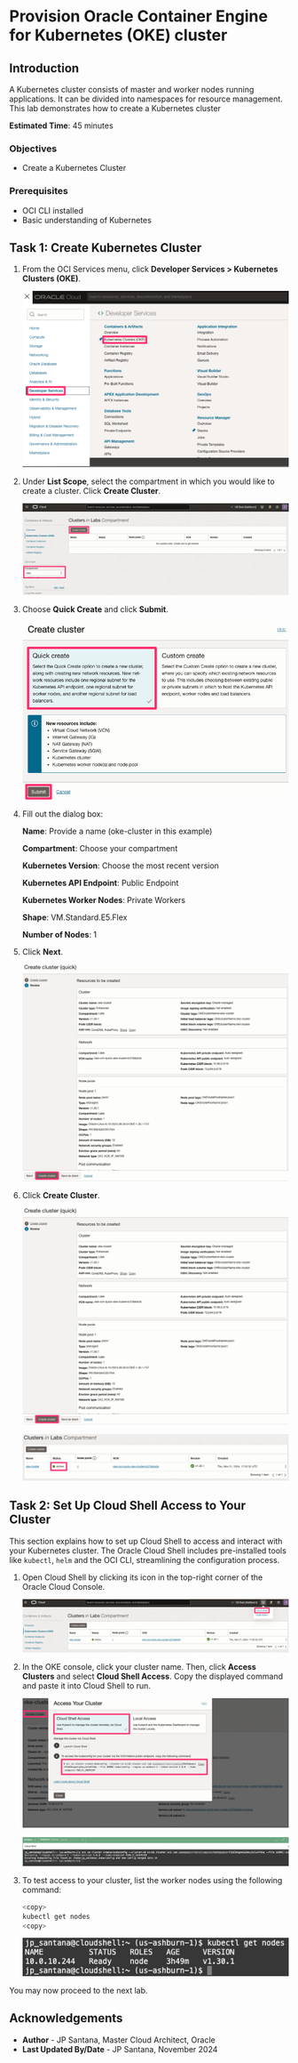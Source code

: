 # Provision Oracle Container Engine for Kubernetes (OKE) cluster

## Introduction

A Kubernetes cluster consists of master and worker nodes running applications. It can be divided into namespaces for resource management. This lab demonstrates how to create a Kubernetes cluster

**Estimated Time**: 45 minutes

### Objectives

- Create a Kubernetes Cluster

### Prerequisites

- OCI CLI installed
- Basic understanding of Kubernetes

## Task 1: Create Kubernetes Cluster

1. From the OCI Services menu, click **Developer Services > Kubernetes Clusters (OKE)**.

	![Access to OKE](images/sample1.png)

2. Under **List Scope**, select the compartment in which you would like to create a cluster. Click **Create Cluster**.

	![Choose OKE compartment and create cluster](images/sample2.png)

3. Choose **Quick Create** and click **Submit**.

	![Quick Create cluster](images/sample3.png)

4. Fill out the dialog box:

	**Name**: Provide a name (oke-cluster in this example)

	**Compartment**: Choose your compartment

	**Kubernetes Version**: Choose the most recent version

	**Kubernetes API Endpoint**: Public Endpoint

	**Kubernetes Worker Nodes**: Private Workers

	**Shape**: VM.Standard.E5.Flex

	**Number of Nodes**: 1

5. Click **Next**.

	![Create cluster](images/sample5.png)

6. Click **Create Cluster**.

	![Create cluster](images/sample5.png)

	![View cluster](images/sample6.png)

## Task 2: Set Up Cloud Shell Access to Your Cluster

This section explains how to set up Cloud Shell to access and interact with your Kubernetes cluster. The Oracle Cloud Shell includes pre-installed tools like `kubectl`, `helm` and the OCI CLI, streamlining the configuration process.

1. Open Cloud Shell by clicking its icon in the top-right corner of the Oracle Cloud Console.

	![Open Cloud Shell](images/sample7.png)

2. In the OKE console, click your cluster name. Then, click **Access Clusters** and select **Cloud Shell Access**. Copy the displayed command and paste it into Cloud Shell to run.

	![Get code to configure Cloud Shell](images/sample8.png)

	![Cloud Shell output](images/sample9.png)

3. To test access to your cluster, list the worker nodes using the following command:

	```bash
	<copy>
	kubectl get nodes
	<copy>
	```

	![List nodes](images/sample10.png)

You may now proceed to the next lab.

## Acknowledgements

- **Author** - JP Santana, Master Cloud Architect, Oracle
- **Last Updated By/Date** - JP Santana, November 2024
